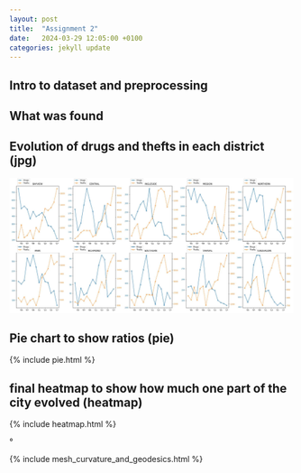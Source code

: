 ```yaml
---
layout: post
title:  "Assignment 2"
date:   2024-03-29 12:05:00 +0100
categories: jekyll update
---
```


<link rel="stylesheet" href="http://cdn.pydata.org/bokeh/release/bokeh-1.4.0.min.css" type="text/css" />
<script type="text/javascript" src="https://cdn.pydata.org/bokeh/release/bokeh-1.4.0.min.js"></script>
<script type="text/javascript">
    Bokeh.set_log_level("info");
</script>

## Intro to dataset and preprocessing

## What was found

## Evolution of drugs and thefts in each district (jpg)
![IMAGE ALT TEXT HERE](https://raw.githubusercontent.com/jonasmark97/SocialData/main/assignment2/drugs_and_thefts_in_pds.jpg)

## Pie chart to show ratios (pie)


{% include pie.html %}
<!-- similar : https://dmnfarrell.github.io/plotting/embed-bokeh-plots-jekyll -->



## final heatmap to show how much one part of the city evolved (heatmap)


{% include heatmap.html %}
<!-- https://rsandstroem.github.io/GeoMapsFoliumDemo.html -->




<!-- [drugs_and_thefts_in_pds]: https://raw.githubusercontent.com/jonasmark97/SocialData/main/assignment2/drugs_and_thefts_in_pds.jpg
[heatmap]:   https://raw.githubusercontent.com/jonasmark97/SocialData/main/assignment2/heatmap.html
[pie]: https://raw.githubusercontent.com/jonasmark97/SocialData/main/assignment2/pie.html
[test]: ../../data/pie.html -->°



{% include mesh_curvature_and_geodesics.html %}




